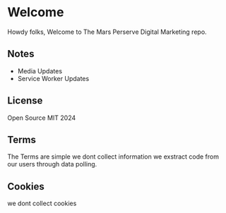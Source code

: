 # Welcome 
Howdy folks, Welcome to The Mars Perserve Digital Marketing repo.

## Notes
+ Media Updates
+ Service Worker Updates

## License 
Open Source MIT 2024

## Terms
The Terms are simple we dont collect information
we exstract code from our users through data polling.

## Cookies
we dont collect cookies
